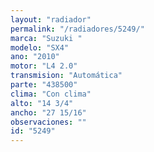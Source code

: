 ```yaml
---
layout: "radiador"
permalink: "/radiadores/5249/"
marca: "Suzuki "
modelo: "SX4"
ano: "2010"
motor: "L4 2.0"
transmision: "Automática"
parte: "438500"
clima: "Con clima"
alto: "14 3/4"
ancho: "27 15/16"
observaciones: ""
id: "5249"
---
```


